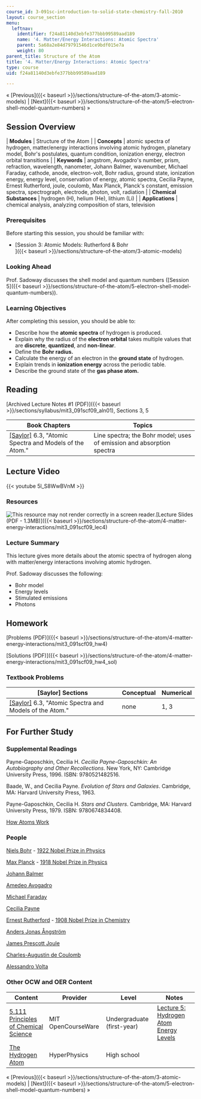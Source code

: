 ```yaml
---
course_id: 3-091sc-introduction-to-solid-state-chemistry-fall-2010
layout: course_section
menu:
  leftnav:
    identifier: f24a81140d3ebfe377bbb99589aad189
    name: '4. Matter/Energy Interactions: Atomic Spectra'
    parent: 5a68a2e84d79791546d1ce9bdf015e7a
    weight: 80
parent_title: Structure of the Atom
title: '4. Matter/Energy Interactions: Atomic Spectra'
type: course
uid: f24a81140d3ebfe377bbb99589aad189

---
```


« [Previous]({{< baseurl >}}/sections/structure-of-the-atom/3-atomic-models) | [Next]({{< baseurl >}}/sections/structure-of-the-atom/5-electron-shell-model-quantum-numbers) »

Session Overview
----------------

| **Modules** | Structure of the Atom |
| **Concepts** | atomic spectra of hydrogen, matter/energy interactions involving atomic hydrogen, planetary model, Bohr's postulates, quantum condition, ionization energy, electron orbital transitions |
| **Keywords** | angstrom, Avogadro's number, prism, refraction, wavelength, nanometer, Johann Balmer, wavenumber, Michael Faraday, cathode, anode, electron-volt, Bohr radius, ground state, ionization energy, energy level, conservation of energy, atomic spectra, Cecilia Payne, Ernest Rutherford, joule, coulomb, Max Planck, Planck's constant, emission spectra, spectrograph, electrode, photon, volt, radiation |
| **Chemical Substances** | hydrogen (H), helium (He), lithium (Li) |
| **Applications** | chemical analysis, analyzing composition of stars, television 

### Prerequisites

Before starting this session, you should be familiar with:

*   [Session 3: Atomic Models: Rutherford & Bohr  
    ]({{< baseurl >}}/sections/structure-of-the-atom/3-atomic-models)

### Looking Ahead

Prof. Sadoway discusses the shell model and quantum numbers ([Session 5]({{< baseurl >}}/sections/structure-of-the-atom/5-electron-shell-model-quantum-numbers)).

### Learning Objectives

After completing this session, you should be able to:

*   Describe how the **atomic spectra** of hydrogen is produced.
*   Explain why the radius of the **electron orbital** takes multiple values that are **discrete**, **quantized**, and **non-linear**.
*   Define the **Bohr radius.**
*   Calculate the energy of an electron in the **ground state** of hydrogen.
*   Explain trends in **ionization energy** across the periodic table.
*   Describe the ground state of the **gas phase atom.**

Reading
-------

[Archived Lecture Notes #1 (PDF)]({{< baseurl >}}/sections/syllabus/mit3_091scf09_aln01), Sections 3, 5

| Book Chapters | Topics |
| --- | --- |
| [\[Saylor\]](https://saylordotorg.github.io/text_general-chemistry-principles-patterns-and-applications-v1.0/s10-03-atomic-spectra-and-models-of-t.html) 6.3, "Atomic Spectra and Models of the Atom." | Line spectra; the Bohr model; uses of emission and absorption spectra 

Lecture Video
-------------

{{< youtube 5l_S8WwBVnM >}}

### Resources

![This resource may not render correctly in a screen reader.](/images/inacessible.gif)[Lecture Slides (PDF - 1.3MB)]({{< baseurl >}}/sections/structure-of-the-atom/4-matter-energy-interactions/mit3_091scf09_lec4)

### Lecture Summary

This lecture gives more details about the atomic spectra of hydrogen along with matter/energy interactions involving atomic hydrogen.

Prof. Sadoway discusses the following:

*   Bohr model
*   Energy levels
*   Stimulated emissions
*   Photons

Homework
--------

[Problems (PDF)]({{< baseurl >}}/sections/structure-of-the-atom/4-matter-energy-interactions/mit3_091scf09_hw4)

[Solutions (PDF)]({{< baseurl >}}/sections/structure-of-the-atom/4-matter-energy-interactions/mit3_091scf09_hw4_sol)

### Textbook Problems

| \[Saylor\] Sections | Conceptual | Numerical |
| --- | --- | --- |
| [\[Saylor\]](https://saylordotorg.github.io/text_general-chemistry-principles-patterns-and-applications-v1.0/s10-03-atomic-spectra-and-models-of-t.html) 6.3, "Atomic Spectra and Models of the Atom." | none | 1, 3 

For Further Study
-----------------

### Supplemental Readings

Payne-Gaposchkin, Cecilia H. _Cecilia Payne-Gaposchkin: An Autobiography and Other Recollections_. New York, NY: Cambridge University Press, 1996. ISBN: 9780521482516.

Baade, W., and Cecilia Payne. _Evolution of Stars and Galaxies_. Cambridge, MA: Harvard University Press, 1963.

Payne-Gaposchkin, Cecilia H. _Stars and Clusters_. Cambridge, MA: Harvard University Press, 1979. ISBN: 9780674834408.

[How Atoms Work](http://science.howstuffworks.com/atom.htm)

### People

[Niels Bohr](http://en.wikipedia.org/wiki/Niels_Bohr) - [1922 Nobel Prize in Physics](http://nobelprize.org/nobel_prizes/physics/laureates/1922/)

[Max Planck](http://en.wikipedia.org/wiki/Max_Planck) - [1918 Nobel Prize in Physics](http://nobelprize.org/nobel_prizes/physics/laureates/1918/)

[Johann Balmer](http://en.wikipedia.org/wiki/Johann_Jakob_Balmer)

[Amedeo Avogadro](http://en.wikipedia.org/wiki/Amedeo_Avogadro)

[Michael Faraday](http://en.wikipedia.org/wiki/Faraday)

[Cecilia Payne](http://en.wikipedia.org/wiki/Cecilia_Payne-Gaposchkin)

[Ernest Rutherford](http://en.wikipedia.org/wiki/Ernest_Rutherford) - [1908 Nobel Prize in Chemistry](http://nobelprize.org/nobel_prizes/chemistry/laureates/1908/)

[Anders Jonas Ångström](http://en.wikipedia.org/wiki/Anders_Jonas_%C3%85ngstr%C3%B6m)

[James Prescott Joule](http://en.wikipedia.org/wiki/James_Prescott_Joule)

[Charles-Augustin de Coulomb](http://en.wikipedia.org/wiki/Charles-Augustin_de_Coulomb)

[Alessandro Volta](http://en.wikipedia.org/wiki/Alessandro_Volta)

### Other OCW and OER Content

| Content | Provider | Level | Notes |
| --- | --- | --- | --- |
| [5.111 Principles of Chemical Science](/courses/5-111-principles-of-chemical-science-fall-2008) | MIT OpenCourseWare | Undergraduate (first-year) | [Lecture 5: Hydrogen Atom Energy Levels](/courses/5-111-principles-of-chemical-science-fall-2008/sections/video-lectures/lecture-5) |
| [The Hydrogen Atom](http://hyperphysics.phy-astr.gsu.edu/hbase/quantum/hydcn.html) | HyperPhysics | High school |   

« [Previous]({{< baseurl >}}/sections/structure-of-the-atom/3-atomic-models) | [Next]({{< baseurl >}}/sections/structure-of-the-atom/5-electron-shell-model-quantum-numbers) »